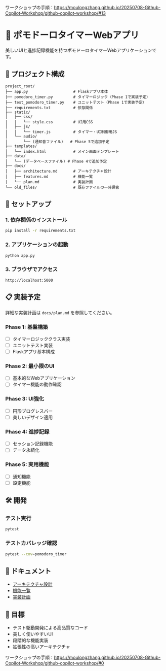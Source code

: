 ワークショップの手順：https://moulongzhang.github.io/20250708-Github-Copilot-Workshop/github-copilot-workshop/#13

# 🍅 ポモドーロタイマーWebアプリ

美しいUIと進捗記録機能を持つポモドーロタイマーWebアプリケーションです。

## 📁 プロジェクト構成

```
project_root/
├── app.py                    # Flaskアプリ本体
├── pomodoro_timer.py         # タイマーロジック（Phase 1で実装予定）
├── test_pomodoro_timer.py    # ユニットテスト（Phase 1で実装予定）
├── requirements.txt          # 依存関係
├── static/
│   ├── css/
│   │   └── style.css         # UI用CSS
│   ├── js/
│   │   └── timer.js          # タイマー・UI制御用JS
│   └── audio/
│       └── (通知音ファイル)   # Phase 5で追加予定
├── templates/
│   └── index.html            # メイン画面テンプレート
├── data/
│   └── (データベースファイル) # Phase 4で追加予定
├── docs/
│   ├── architecture.md       # アーキテクチャ設計
│   ├── features.md           # 機能一覧
│   └── plan.md               # 実装計画
└── old_files/                # 既存ファイルの一時保管
```

## 🚀 セットアップ

### 1. 依存関係のインストール

```bash
pip install -r requirements.txt
```

### 2. アプリケーションの起動

```bash
python app.py
```

### 3. ブラウザでアクセス

```
http://localhost:5000
```

## 📋 実装予定

詳細な実装計画は `docs/plan.md` を参照してください。

### Phase 1: 基盤構築
- [ ] タイマーロジッククラス実装
- [ ] ユニットテスト実装
- [ ] Flaskアプリ基本構成

### Phase 2: 最小限のUI
- [ ] 基本的なWebアプリケーション
- [ ] タイマー機能の動作確認

### Phase 3: UI強化
- [ ] 円形プログレスバー
- [ ] 美しいデザイン適用

### Phase 4: 進捗記録
- [ ] セッション記録機能
- [ ] データ永続化

### Phase 5: 実用機能
- [ ] 通知機能
- [ ] 設定機能

## 🛠️ 開発

### テスト実行

```bash
pytest
```

### テストカバレッジ確認

```bash
pytest --cov=pomodoro_timer
```

## 📖 ドキュメント

- [アーキテクチャ設計](docs/architecture.md)
- [機能一覧](docs/features.md)
- [実装計画](docs/plan.md)

## 🎯 目標

- テスト駆動開発による高品質なコード
- 美しく使いやすいUI
- 段階的な機能実装
- 拡張性の高いアーキテクチャ

ワークショップの手順：https://moulongzhang.github.io/20250708-Github-Copilot-Workshop/github-copilot-workshop/#0
